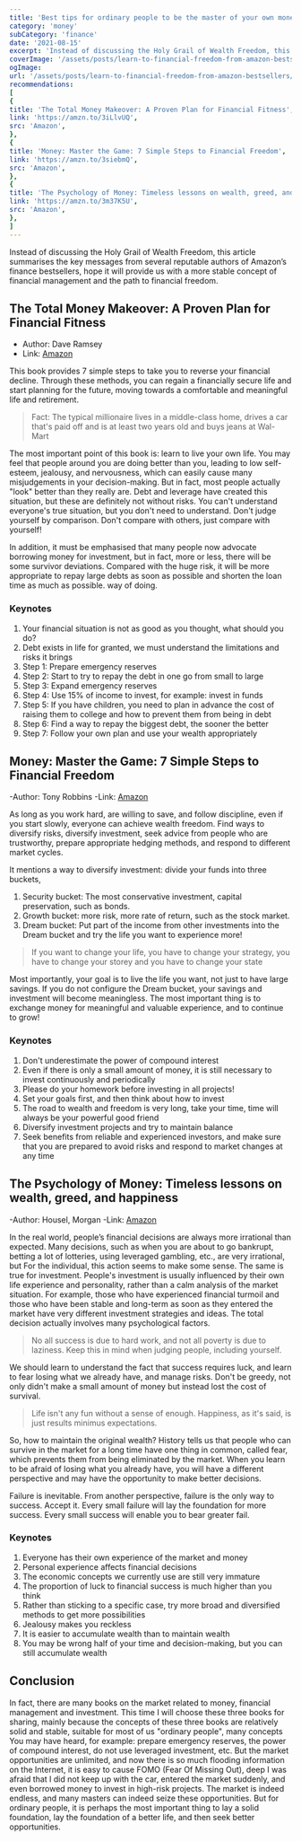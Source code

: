 ```yaml
---
title: 'Best tips for ordinary people to be the master of your own money and life | learning from Amazon finance bestsellers'
category: 'money'
subCategory: 'finance'
date: '2021-08-15'
excerpt: 'Instead of discussing the Holy Grail of Wealth Freedom, this article summarises the key messages from several reputable authors of Amazon’s finance bestsellers, hope it will provide us with a more stable concept of financial management and the path to financial freedom.'
coverImage: '/assets/posts/learn-to-financial-freedom-from-amazon-bestsellers/cover.jpg'
ogImage:
url: '/assets/posts/learn-to-financial-freedom-from-amazon-bestsellers/cover.jpg'
recommendations:
[
{
title: 'The Total Money Makeover: A Proven Plan for Financial Fitness',
link: 'https://amzn.to/3iLlvUQ',
src: 'Amazon',
},
{
title: 'Money: Master the Game: 7 Simple Steps to Financial Freedom',
link: 'https://amzn.to/3siebmQ',
src: 'Amazon',
},
{
title: 'The Psychology of Money: Timeless lessons on wealth, greed, and happiness',
link: 'https://amzn.to/3m37K5U',
src: 'Amazon',
},
]
---
```


Instead of discussing the Holy Grail of Wealth Freedom, this article summarises the key messages from several reputable authors of Amazon’s finance bestsellers, hope it will provide us with a more stable concept of financial management and the path to financial freedom.

## The Total Money Makeover: A Proven Plan for Financial Fitness

- Author: Dave Ramsey
- Link: [Amazon](https://amzn.to/3iLlvUQ)

This book provides 7 simple steps to take you to reverse your financial decline. Through these methods, you can regain a financially secure life and start planning for the future, moving towards a comfortable and meaningful life and retirement.

> Fact: The typical millionaire lives in a middle-class home, drives a car that's paid off and is at least two years old and buys jeans at Wal-Mart

The most important point of this book is: learn to live your own life. You may feel that people around you are doing better than you, leading to low self-esteem, jealousy, and nervousness, which can easily cause many misjudgements in your decision-making. But in fact, most people actually "look" better than they really are. Debt and leverage have created this situation, but these are definitely not without risks. You can't understand everyone's true situation, but you don't need to understand. Don't judge yourself by comparison. Don't compare with others, just compare with yourself!

In addition, it must be emphasised that many people now advocate borrowing money for investment, but in fact, more or less, there will be some survivor deviations. Compared with the huge risk, it will be more appropriate to repay large debts as soon as possible and shorten the loan time as much as possible. way of doing.

### Keynotes

1. Your financial situation is not as good as you thought, what should you do?
2. Debt exists in life for granted, we must understand the limitations and risks it brings
3. Step 1: Prepare emergency reserves
4. Step 2: Start to try to repay the debt in one go from small to large
5. Step 3: Expand emergency reserves
6. Step 4: Use 15% of income to invest, for example: invest in funds
7. Step 5: If you have children, you need to plan in advance the cost of raising them to college and how to prevent them from being in debt
8. Step 6: Find a way to repay the biggest debt, the sooner the better
9. Step 7: Follow your own plan and use your wealth appropriately

## Money: Master the Game: 7 Simple Steps to Financial Freedom

-Author: Tony Robbins
-Link: [Amazon](https://amzn.to/3siebmQ)

As long as you work hard, are willing to save, and follow discipline, even if you start slowly, everyone can achieve wealth freedom. Find ways to diversify risks, diversify investment, seek advice from people who are trustworthy, prepare appropriate hedging methods, and respond to different market cycles.

It mentions a way to diversify investment: divide your funds into three buckets,

1. Security bucket: The most conservative investment, capital preservation, such as bonds.
2. Growth bucket: more risk, more rate of return, such as the stock market.
3. Dream bucket: Put part of the income from other investments into the Dream bucket and try the life you want to experience more!

> If you want to change your life, you have to change your strategy, you have to change your storey and you have to change your state

Most importantly, your goal is to live the life you want, not just to have large savings. If you do not configure the Dream bucket, your savings and investment will become meaningless. The most important thing is to exchange money for meaningful and valuable experience, and to continue to grow!

### Keynotes

1. Don't underestimate the power of compound interest
2. Even if there is only a small amount of money, it is still necessary to invest continuously and periodically
3. Please do your homework before investing in all projects!
4. Set your goals first, and then think about how to invest
5. The road to wealth and freedom is very long, take your time, time will always be your powerful good friend
6. Diversify investment projects and try to maintain balance
7. Seek benefits from reliable and experienced investors, and make sure that you are prepared to avoid risks and respond to market changes at any time

## The Psychology of Money: Timeless lessons on wealth, greed, and happiness

-Author: Housel, Morgan
-Link: [Amazon](https://amzn.to/3m37K5U)

In the real world, people’s financial decisions are always more irrational than expected. Many decisions, such as when you are about to go bankrupt, betting a lot of lotteries, using leveraged gambling, etc., are very irrational, but For the individual, this action seems to make some sense. The same is true for investment. People's investment is usually influenced by their own life experience and personality, rather than a calm analysis of the market situation. For example, those who have experienced financial turmoil and those who have been stable and long-term as soon as they entered the market have very different investment strategies and ideas. The total decision actually involves many psychological factors.

> No all success is due to hard work, and not all poverty is due to laziness. Keep this in mind when judging people, including yourself.

We should learn to understand the fact that success requires luck, and learn to fear losing what we already have, and manage risks. Don't be greedy, not only didn't make a small amount of money but instead lost the cost of survival.

> Life isn't any fun without a sense of enough. Happiness, as it's said, is just results minimus expectations.

So, how to maintain the original wealth? History tells us that people who can survive in the market for a long time have one thing in common, called fear, which prevents them from being eliminated by the market. When you learn to be afraid of losing what you already have, you will have a different perspective and may have the opportunity to make better decisions.

Failure is inevitable. From another perspective, failure is the only way to success. Accept it. Every small failure will lay the foundation for more success. Every small success will enable you to bear greater fail.

### Keynotes

1. Everyone has their own experience of the market and money
2. Personal experience affects financial decisions
3. The economic concepts we currently use are still very immature
4. The proportion of luck to financial success is much higher than you think
5. Rather than sticking to a specific case, try more broad and diversified methods to get more possibilities
6. Jealousy makes you reckless
7. It is easier to accumulate wealth than to maintain wealth
8. You may be wrong half of your time and decision-making, but you can still accumulate wealth

## Conclusion

In fact, there are many books on the market related to money, financial management and investment. This time I will choose these three books for sharing, mainly because the concepts of these three books are relatively solid and stable, suitable for most of us "ordinary people", many concepts You may have heard, for example: prepare emergency reserves, the power of compound interest, do not use leveraged investment, etc. But the market opportunities are unlimited, and now there is so much flooding information on the Internet, it is easy to cause FOMO (Fear Of Missing Out), deep I was afraid that I did not keep up with the car, entered the market suddenly, and even borrowed money to invest in high-risk projects. The market is indeed endless, and many masters can indeed seize these opportunities. But for ordinary people, it is perhaps the most important thing to lay a solid foundation, lay the foundation of a better life, and then seek better opportunities.
